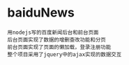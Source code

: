 # baiduNews
    用nodejs写的百度新闻后台和前台页面
    后台页面实现了数据的增删查改功能和分页
    前台页面实现了页面的懒加载，登录注册功能
    整个项目采用了jquery中的ajax实现的数据交互
